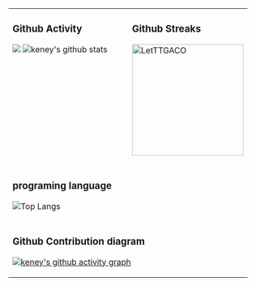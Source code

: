 
<table style="border-collapse:collapse;">
  
<tr>
<td valign="top"  width="35%">
<h3>Github Activity</h3>
<p style="img{display:block;margin:0 auto;}">

[![](https://activity-graph.herokuapp.com/graph?username=mynxg&theme=tokyonight)](https://github.com/ashutosh00710/github-readme-activity-graph)
![keney's github stats](https://github-readme-stats.vercel.app/api?username=mynxg&show_icons=true&theme=tokyonight)
</p>

</td>
<td valign="top"  width="60%">

### Github Streaks 
  
<p><img src="https://github-readme-streak-stats.herokuapp.com/?user=mynxg&theme=black-ice&hide_border=true&stroke=0000&background=0D1117&ring=e05397&fire=e05397&currStreakLabel=e05397&bg_color=30,e96443,904e95&title_color=fff&text_color=fff" alt="LetTTGACO" style="height: 220px" /></p>
</td>
</tr>

<tr>
<td valign="middle"  width="50%">

### programing language

![Top Langs](https://github-readme-stats.vercel.app/api/top-langs/?username=mynxg&langs_count=6&theme=tokyonight)

</td>
<td valign="top"  width="50%">

</td>
</tr>
 <tr>
<td colspan="2">

### Github Contribution diagram

[![keney's github activity graph](https://github-readme-activity-graph.cyclic.app/graph?username=mynxg&theme=vue)](https://github.com/ashutosh00710/github-readme-activity-graph)
 
</td>
</tr>
</table>